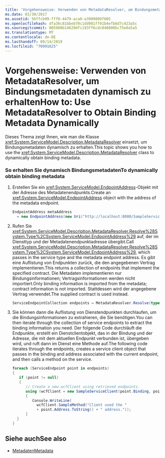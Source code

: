 ```yaml
---
title: 'Vorgehensweise: Verwenden von MetadataResolver, um Bindungsmetadaten dynamisch zu erhalten'
ms.date: 03/30/2017
ms.assetid: 56ffcb99-fff0-4479-aca0-e3909009f605
ms.openlocfilehash: dfa36c81bbeb70c1dd981ff91b4efb6d7c423a5c
ms.sourcegitcommit: 005980b14629dfc193ff6cdc040800bc75e0a5a5
ms.translationtype: MT
ms.contentlocale: de-DE
ms.lasthandoff: 09/14/2019
ms.locfileid: "70991625"
---
```

# <a name="how-to-use-metadataresolver-to-obtain-binding-metadata-dynamically"></a><span data-ttu-id="0b9d2-102">Vorgehensweise: Verwenden von MetadataResolver, um Bindungsmetadaten dynamisch zu erhalten</span><span class="sxs-lookup"><span data-stu-id="0b9d2-102">How to: Use MetadataResolver to Obtain Binding Metadata Dynamically</span></span>
<span data-ttu-id="0b9d2-103">Dieses Thema zeigt Ihnen, wie man die Klasse <xref:System.ServiceModel.Description.MetadataResolver> einsetzt, um Bindungsmetadaten dynamisch zu erhalten.</span><span class="sxs-lookup"><span data-stu-id="0b9d2-103">This topic shows you how to use the <xref:System.ServiceModel.Description.MetadataResolver> class to dynamically obtain binding metadata.</span></span>  
  
### <a name="to-dynamically-obtain-binding-metadata"></a><span data-ttu-id="0b9d2-104">So erhalten Sie dynamisch Bindungsmetadaten</span><span class="sxs-lookup"><span data-stu-id="0b9d2-104">To dynamically obtain binding metadata</span></span>  
  
1. <span data-ttu-id="0b9d2-105">Erstellen Sie ein <xref:System.ServiceModel.EndpointAddress>-Objekt mit der Adresse des Metadatenendpunkts.</span><span class="sxs-lookup"><span data-stu-id="0b9d2-105">Create an <xref:System.ServiceModel.EndpointAddress> object with the address of the metadata endpoint.</span></span>  
  
    ```csharp
    EndpointAddress metaAddress  
      = new EndpointAddress(new Uri("http://localhost:8080/SampleService/mex"));  
    ```  
  
2. <span data-ttu-id="0b9d2-106">Rufen Sie <xref:System.ServiceModel.Description.MetadataResolver.Resolve%28System.Type%2CSystem.ServiceModel.EndpointAddress%29> auf, der im Diensttyp und der Metadatenendpunktadresse übergibt.</span><span class="sxs-lookup"><span data-stu-id="0b9d2-106">Call <xref:System.ServiceModel.Description.MetadataResolver.Resolve%28System.Type%2CSystem.ServiceModel.EndpointAddress%29>, which passes in the service type and the metadata endpoint address.</span></span> <span data-ttu-id="0b9d2-107">Es gibt eine Auflistung von Endpunkten zurück, die den angegebenen Vertrag implementieren.</span><span class="sxs-lookup"><span data-stu-id="0b9d2-107">This returns a collection of endpoints that implement the specified contract.</span></span> <span data-ttu-id="0b9d2-108">Die Metadaten implementieren nur Bindungsinformationen; Vertragsinformationen werden nicht importiert.</span><span class="sxs-lookup"><span data-stu-id="0b9d2-108">Only binding information is imported from the metadata; contract information is not imported.</span></span> <span data-ttu-id="0b9d2-109">Stattdessen wird der angegebene Vertrag verwendet.</span><span class="sxs-lookup"><span data-stu-id="0b9d2-109">The supplied contract is used instead.</span></span>  
  
    ```csharp  
    ServiceEndpointCollection endpoints = MetadataResolver.Resolve(typeof(SampleServiceClient),metaAddress);  
    ```  
  
3. <span data-ttu-id="0b9d2-110">Sie können dann die Auflistung von Dienstendpunkten durchlaufen, um die Bindungsinformationen zu extrahieren, die Sie benötigen.</span><span class="sxs-lookup"><span data-stu-id="0b9d2-110">You can then iterate through the collection of service endpoints to extract the binding information you need.</span></span> <span data-ttu-id="0b9d2-111">Der folgende Code durchläuft die Endpunkte, erstellt ein Dienstclientobjekt, das in der Bindung und der Adresse, die mit dem aktuellen Endpunkt verbunden ist, übergeben wird, und ruft dann im Dienst eine Methode auf.</span><span class="sxs-lookup"><span data-stu-id="0b9d2-111">The following code iterates through the endpoints, creates a service client object that passes in the binding and address associated with the current endpoint, and then calls a method on the service.</span></span>  
  
    ```csharp  
    foreach (ServiceEndpoint point in endpoints)  
    {  
       if (point != null)  
       {  
          // Create a new wcfClient using retrieved endpoints.  
          using (wcfClient = new SampleServiceClient(point.Binding, point.Address))  
          {  
             Console.WriteLine(  
               wcfClient.SampleMethod("Client used the "  
               + point.Address.ToString() + " address."));  
          }  
      }  
    }  
    ```  
  
## <a name="see-also"></a><span data-ttu-id="0b9d2-112">Siehe auch</span><span class="sxs-lookup"><span data-stu-id="0b9d2-112">See also</span></span>

- [<span data-ttu-id="0b9d2-113">Metadaten</span><span class="sxs-lookup"><span data-stu-id="0b9d2-113">Metadata</span></span>](../../../../docs/framework/wcf/feature-details/metadata.md)
